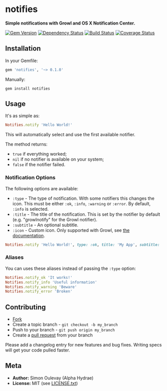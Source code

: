 # notifies

**Simple notifications with Growl and OS X Notification Center.**

[![Gem Version](https://badge.fury.io/rb/notifies.png)](http://badge.fury.io/rb/notifies)
[![Dependency Status](https://gemnasium.com/AlphaHydrae/notifies.png)](https://gemnasium.com/AlphaHydrae/notifies)
[![Build Status](https://secure.travis-ci.org/AlphaHydrae/notifies.png)](http://travis-ci.org/AlphaHydrae/notifies)
[![Coverage Status](https://coveralls.io/repos/AlphaHydrae/notifies/badge.png?branch=master)](https://coveralls.io/r/AlphaHydrae/notifies?branch=master)

## Installation

In your Gemfile:

```rb
gem 'notifies', '~> 0.1.0'
```

Manually:

    gem install notifies

## Usage

It's as simple as:

```rb
Notifies.notify 'Hello World!'
```

This will automatically select and use the first available notifier.

The method returns:

* `true` if everything worked;
* `nil` if no notifier is available on your system;
* `false` if the notifier failed.

### Notification Options

The following options are available:

* `:type` - The type of notification. With some notifiers this changes the icon.
            This must be either `:ok`, `:info`, `:warning` or `:error`. By default, `:info` is selected.
* `:title` - The title of the notification. This is set by the notifier by default (e.g. "growlnotify" for the Growl notifier).
* `:subtitle` - An optional subtitle.
* `:icon` - Custom icon. Only supported with Growl, see [the documentation](https://github.com/visionmedia/growl#normaized-icons).

```rb
Notifies.notify 'Hello World!', type: :ok, title: 'My App', subtitle: 'Notifications'
```

### Aliases

You can uses these aliases instead of passing the `:type` option:

```rb
Notifies.notify_ok 'It works!'
Notifies.notify_info 'Useful information'
Notifies.notify_warning 'Beware'
Notifies.notify_error 'Broken'
```

## Contributing

* [Fork](https://help.github.com/articles/fork-a-repo)
* Create a topic branch - `git checkout -b my_branch`
* Push to your branch - `git push origin my_branch`
* Create a [pull request](http://help.github.com/pull-requests/) from your branch

Please add a changelog entry for new features and bug fixes.
Writing specs will get your code pulled faster.

## Meta

* **Author:** Simon Oulevay (Alpha Hydrae)
* **License:** MIT (see [LICENSE.txt](https://raw.github.com/AlphaHydrae/notifies/master/LICENSE.txt))
